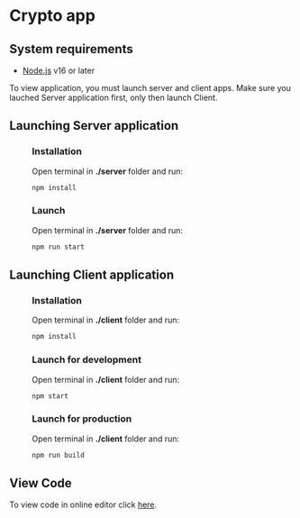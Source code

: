 # Crypto app

## System requirements

- [Node.js](https://nodejs.org/en/) v16 or later

To view application, you must launch server and client apps.
Make sure you lauched Server application first, only then launch Client.

## Launching Server application

<div style="padding-left: 40px">

### Installation

Open terminal in **./server** folder and run:

```bash
npm install
```

### Launch

Open terminal in **./server** folder and run:

```bash
npm run start
```

</div>

## Launching Client application

<div style="padding-left: 40px">

### Installation

Open terminal in **./client** folder and run:

```bash
npm install
```

### Launch for development

Open terminal in **./client** folder and run:

```bash
npm start
```

### Launch for production

Open terminal in **./client** folder and run:

```bash
npm run build
```

</div>

## View Code

To view code in online editor click [here](https://github.dev/MatasA-commits/fe-task).
